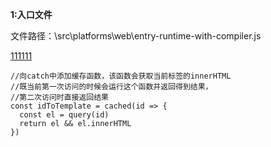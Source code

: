 
**1:入口文件**

文件路径：\src\platforms\web\entry-runtime-with-compiler.js


<a href="/Vue流程/流程.md">111111</a>
```
//向catch中添加缓存函数，该函数会获取当前标签的innerHTML
//既当前第一次访问的时候会运行这个函数并返回得到结果，
//第二次访问时直接返回结果
const idToTemplate = cached(id => {
  const el = query(id)
  return el && el.innerHTML
})

```